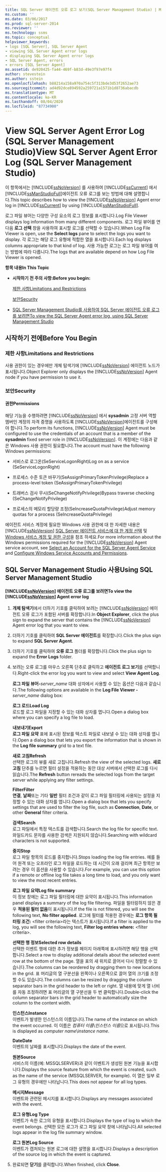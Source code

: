 ```yaml
---
title: SQL Server 에이전트 오류 로그 보기(SQL Server Management Studio) | Microsoft 문서
ms.custom: ''
ms.date: 03/06/2017
ms.prod: sql-server-2014
ms.reviewer: ''
ms.technology: ssms
ms.topic: conceptual
helpviewer_keywords:
- logs [SQL Server], SQL Server Agent
- viewing SQL Server Agent error logs
- displaying SQL Server Agent error logs
- SQL Server Agent, errors
- errors [SQL Server Agent]
ms.assetid: de920425-fa44-469f-b83d-49e3f97e97f4
author: stevestein
ms.author: sstein
ms.openlocfilehash: b88214a158a970a754c5f313bde3d53f2652ae73
ms.sourcegitcommit: ad4d92dce894592a259721a1571b1d8736abacdb
ms.translationtype: MT
ms.contentlocale: ko-KR
ms.lasthandoff: 08/04/2020
ms.locfileid: "87734900"
---
```

# <a name="view-sql-server-agent-error-log-sql-server-management-studio"></a><span data-ttu-id="e878c-102">View SQL Server Agent Error Log (SQL Server Management Studio)</span><span class="sxs-lookup"><span data-stu-id="e878c-102">View SQL Server Agent Error Log (SQL Server Management Studio)</span></span>
  <span data-ttu-id="e878c-103">이 항목에서는  [!INCLUDE[ssNoVersion](../../includes/ssnoversion-md.md)] 를 사용하여 [!INCLUDE[ssCurrent](../../includes/sscurrent-md.md)] 에서 [!INCLUDE[ssManStudioFull](../../includes/ssmanstudiofull-md.md)]에이전트 오류 로그를 보는 방법에 대해 설명합니다.</span><span class="sxs-lookup"><span data-stu-id="e878c-103">This topic describes how to view the  [!INCLUDE[ssNoVersion](../../includes/ssnoversion-md.md)] Agent error log in [!INCLUDE[ssCurrent](../../includes/sscurrent-md.md)] by using [!INCLUDE[ssManStudioFull](../../includes/ssmanstudiofull-md.md)].</span></span>  
  
 <span data-ttu-id="e878c-104">로그 파일 뷰어는 다양한 구성 요소의 로그 정보를 표시합니다.</span><span class="sxs-lookup"><span data-stu-id="e878c-104">Log File Viewer displays log information from many different components.</span></span> <span data-ttu-id="e878c-105">로그 파일 뷰어를 연 다음 **로그 선택** 창을 사용하여 표시할 로그를 선택할 수 있습니다.</span><span class="sxs-lookup"><span data-stu-id="e878c-105">When Log File Viewer is open, use the **Select logs** pane to select the logs you want to display.</span></span> <span data-ttu-id="e878c-106">각 로그는 해당 로그 유형에 적합한 열을 표시합니다.</span><span class="sxs-lookup"><span data-stu-id="e878c-106">Each log displays columns appropriate to that kind of log.</span></span> <span data-ttu-id="e878c-107">사용 가능한 로그는 로그 파일 뷰어를 여는 방법에 따라 다릅니다.</span><span class="sxs-lookup"><span data-stu-id="e878c-107">The logs that are available depend on how Log File Viewer is opened.</span></span>  
  
 <span data-ttu-id="e878c-108">**항목 내용**</span><span class="sxs-lookup"><span data-stu-id="e878c-108">**In This Topic**</span></span>  
  
-   <span data-ttu-id="e878c-109">**시작하기 전 주의 사항:**</span><span class="sxs-lookup"><span data-stu-id="e878c-109">**Before you begin:**</span></span>  
  
     [<span data-ttu-id="e878c-110">제한 사항</span><span class="sxs-lookup"><span data-stu-id="e878c-110">Limitations and Restrictions</span></span>](#Restrictions)  
  
     [<span data-ttu-id="e878c-111">보안</span><span class="sxs-lookup"><span data-stu-id="e878c-111">Security</span></span>](#Security)  
  
-   [<span data-ttu-id="e878c-112">SQL Server Management Studio를 사용하여 SQL Server 에이전트 오류 로그를 보려면</span><span class="sxs-lookup"><span data-stu-id="e878c-112">To view the SQL Server Agent error log, using SQL Server Management Studio</span></span>](#SSMSProcedure)  
  
##  <a name="before-you-begin"></a><a name="BeforeYouBegin"></a> <span data-ttu-id="e878c-113">시작하기 전에</span><span class="sxs-lookup"><span data-stu-id="e878c-113">Before You Begin</span></span>  
  
###  <a name="limitations-and-restrictions"></a><a name="Restrictions"></a> <span data-ttu-id="e878c-114">제한 사항</span><span class="sxs-lookup"><span data-stu-id="e878c-114">Limitations and Restrictions</span></span>  
 <span data-ttu-id="e878c-115">사용 권한이 있는 경우에만 개체 탐색기에 [!INCLUDE[ssNoVersion](../../includes/ssnoversion-md.md)] 에이전트 노드가 표시됩니다.</span><span class="sxs-lookup"><span data-stu-id="e878c-115">Object Explorer only displays the [!INCLUDE[ssNoVersion](../../includes/ssnoversion-md.md)] Agent node if you have permission to use it.</span></span>  
  
###  <a name="security"></a><a name="Security"></a> <span data-ttu-id="e878c-116">보안</span><span class="sxs-lookup"><span data-stu-id="e878c-116">Security</span></span>  
  
####  <a name="permissions"></a><a name="Permissions"></a> <span data-ttu-id="e878c-117">권한</span><span class="sxs-lookup"><span data-stu-id="e878c-117">Permissions</span></span>  
 <span data-ttu-id="e878c-118">해당 기능을 수행하려면 [!INCLUDE[ssNoVersion](../../includes/ssnoversion-md.md)] 에서 **sysadmin** 고정 서버 역할 멤버인 계정의 자격 증명을 사용하도록 [!INCLUDE[ssNoVersion](../../includes/ssnoversion-md.md)]에이전트를 구성해야 합니다.</span><span class="sxs-lookup"><span data-stu-id="e878c-118">To perform its functions, [!INCLUDE[ssNoVersion](../../includes/ssnoversion-md.md)] Agent must be configured to use the credentials of an account that is a member of the **sysadmin** fixed server role in [!INCLUDE[ssNoVersion](../../includes/ssnoversion-md.md)].</span></span> <span data-ttu-id="e878c-119">이 계정에는 다음과 같은 Windows 사용 권한이 필요합니다.</span><span class="sxs-lookup"><span data-stu-id="e878c-119">The account must have the following Windows permissions:</span></span>  
  
-   <span data-ttu-id="e878c-120">서비스로 로그온(SeServiceLogonRight)</span><span class="sxs-lookup"><span data-stu-id="e878c-120">Log on as a service (SeServiceLogonRight)</span></span>  
  
-   <span data-ttu-id="e878c-121">프로세스 수준 토큰 바꾸기(SeAssignPrimaryTokenPrivilege)</span><span class="sxs-lookup"><span data-stu-id="e878c-121">Replace a process-level token (SeAssignPrimaryTokenPrivilege)</span></span>  
  
-   <span data-ttu-id="e878c-122">트래버스 검사 무시(SeChangeNotifyPrivilege)</span><span class="sxs-lookup"><span data-stu-id="e878c-122">Bypass traverse checking (SeChangeNotifyPrivilege)</span></span>  
  
-   <span data-ttu-id="e878c-123">프로세스의 메모리 할당량 조정(SeIncreaseQuotaPrivilege)</span><span class="sxs-lookup"><span data-stu-id="e878c-123">Adjust memory quotas for a process (SeIncreaseQuotaPrivilege)</span></span>  
  
 <span data-ttu-id="e878c-124">에이전트 서비스 계정에 필요한 Windows 사용 권한에 대 한 자세한 내용은 [!INCLUDE[ssNoVersion](../../includes/ssnoversion-md.md)] [SQL Server 에이전트 서비스에 대 한 계정 선택](select-an-account-for-the-sql-server-agent-service.md) 및 [Windows 서비스 계정 및 권한 구성](../../database-engine/configure-windows/configure-windows-service-accounts-and-permissions.md)을 참조 하세요.</span><span class="sxs-lookup"><span data-stu-id="e878c-124">For more information about the Windows permissions required for the [!INCLUDE[ssNoVersion](../../includes/ssnoversion-md.md)] Agent service account, see [Select an Account for the SQL Server Agent Service](select-an-account-for-the-sql-server-agent-service.md) and [Configure Windows Service Accounts and Permissions](../../database-engine/configure-windows/configure-windows-service-accounts-and-permissions.md).</span></span>  
  
##  <a name="using-sql-server-management-studio"></a><a name="SSMSProcedure"></a> <span data-ttu-id="e878c-125">SQL Server Management Studio 사용</span><span class="sxs-lookup"><span data-stu-id="e878c-125">Using SQL Server Management Studio</span></span>  
  
#### <a name="to-view-the-ssnoversion-agent-error-log"></a><span data-ttu-id="e878c-126">[!INCLUDE[ssNoVersion](../../includes/ssnoversion-md.md)] 에이전트 오류 로그를 보려면</span><span class="sxs-lookup"><span data-stu-id="e878c-126">To view the [!INCLUDE[ssNoVersion](../../includes/ssnoversion-md.md)] Agent error log</span></span>  
  
1.  <span data-ttu-id="e878c-127">**개체 탐색기**에서 더하기 기호를 클릭하여 보려는 [!INCLUDE[ssNoVersion](../../includes/ssnoversion-md.md)] 에이전트 오류 로그가 포함된 서버를 확장합니다.</span><span class="sxs-lookup"><span data-stu-id="e878c-127">In **Object Explorer**, click the plus sign to expand the server that contains the [!INCLUDE[ssNoVersion](../../includes/ssnoversion-md.md)] Agent error log that you want to view.</span></span>  
  
2.  <span data-ttu-id="e878c-128">더하기 기호를 클릭하여 **SQL Server 에이전트**를 확장합니다.</span><span class="sxs-lookup"><span data-stu-id="e878c-128">Click the plus sign to expand **SQL Server Agent**.</span></span>  
  
3.  <span data-ttu-id="e878c-129">더하기 기호를 클릭하여 **오류 로그** 폴더를 확장합니다.</span><span class="sxs-lookup"><span data-stu-id="e878c-129">Click the plus sign to expand the **Error Logs** folder.</span></span>  
  
4.  <span data-ttu-id="e878c-130">보려는 오류 로그를 마우스 오른쪽 단추로 클릭하고 **에이전트 로그 보기**를 선택합니다.</span><span class="sxs-lookup"><span data-stu-id="e878c-130">Right-click the error log you want to view and select **View Agent Log**.</span></span>  
  
     <span data-ttu-id="e878c-131">**로그 파일 뷰어-**_server_name_ 대화 상자에서 사용할 수 있는 옵션은 다음과 같습니다.</span><span class="sxs-lookup"><span data-stu-id="e878c-131">The following options are available in the **Log File Viewer -**_server_name_ dialog box:</span></span>  
  
     <span data-ttu-id="e878c-132">**로그 로드**</span><span class="sxs-lookup"><span data-stu-id="e878c-132">**Load Log**</span></span>  
     <span data-ttu-id="e878c-133">로드할 로그 파일을 지정할 수 있는 대화 상자를 엽니다.</span><span class="sxs-lookup"><span data-stu-id="e878c-133">Open a dialog box where you can specify a log file to load.</span></span>  
  
     <span data-ttu-id="e878c-134">**내보내기**</span><span class="sxs-lookup"><span data-stu-id="e878c-134">**Export**</span></span>  
     <span data-ttu-id="e878c-135">**로그 파일 요약** 표에 표시된 정보를 텍스트 파일로 내보낼 수 있는 대화 상자를 엽니다.</span><span class="sxs-lookup"><span data-stu-id="e878c-135">Open a dialog box that lets you export the information that is shown in the **Log file summary** grid to a text file.</span></span>  
  
     <span data-ttu-id="e878c-136">**새로 고침**</span><span class="sxs-lookup"><span data-stu-id="e878c-136">**Refresh**</span></span>  
     <span data-ttu-id="e878c-137">선택한 로그의 뷰를 새로 고칩니다.</span><span class="sxs-lookup"><span data-stu-id="e878c-137">Refresh the view of the selected logs.</span></span> <span data-ttu-id="e878c-138">**새로 고침** 단추를 누르면 필터 설정을 적용하는 동안 대상 서버에서 선택한 로그를 다시 읽습니다.</span><span class="sxs-lookup"><span data-stu-id="e878c-138">The **Refresh** button rereads the selected logs from the target server while applying any filter settings.</span></span>  
  
     <span data-ttu-id="e878c-139">**Filter**</span><span class="sxs-lookup"><span data-stu-id="e878c-139">**Filter**</span></span>  
     <span data-ttu-id="e878c-140">**연결**, **날짜**또는 기타 **일반** 필터 조건과 같이 로그 파일 필터링에 사용되는 설정을 지정할 수 있는 대화 상자를 엽니다.</span><span class="sxs-lookup"><span data-stu-id="e878c-140">Open a dialog box that lets you specify settings that are used to filter the log file, such as **Connection**, **Date**, or other **General** filter criteria.</span></span>  
  
     <span data-ttu-id="e878c-141">**검색**</span><span class="sxs-lookup"><span data-stu-id="e878c-141">**Search**</span></span>  
     <span data-ttu-id="e878c-142">로그 파일에서 특정 텍스트를 검색합니다.</span><span class="sxs-lookup"><span data-stu-id="e878c-142">Search the log file for specific text.</span></span> <span data-ttu-id="e878c-143">와일드카드 문자를 사용한 검색은 지원되지 않습니다.</span><span class="sxs-lookup"><span data-stu-id="e878c-143">Searching with wildcard characters is not supported.</span></span>  
  
     <span data-ttu-id="e878c-144">**중지**</span><span class="sxs-lookup"><span data-stu-id="e878c-144">**Stop**</span></span>  
     <span data-ttu-id="e878c-145">로그 파일 항목의 로드를 중지합니다.</span><span class="sxs-lookup"><span data-stu-id="e878c-145">Stops loading the log file entries.</span></span> <span data-ttu-id="e878c-146">예를 들어 원격 또는 오프라인 로그 파일을 로드하는 데 시간이 오래 걸리며 최근 항목만 보려는 경우 이 옵션을 사용할 수 있습니다.</span><span class="sxs-lookup"><span data-stu-id="e878c-146">For example, you can use this option if a remote or offline log file takes a long time to load, and you only want to view the most recent entries.</span></span>  
  
     <span data-ttu-id="e878c-147">**로그 파일 요약**</span><span class="sxs-lookup"><span data-stu-id="e878c-147">**Log file summary**</span></span>  
     <span data-ttu-id="e878c-148">이 정보 창에는 로그 파일 필터링에 대한 요약이 표시됩니다.</span><span class="sxs-lookup"><span data-stu-id="e878c-148">This information panel displays a summary of the log file filtering.</span></span> <span data-ttu-id="e878c-149">파일을 필터링하지 않은 경우 **적용된 필터 없음**이 표시됩니다.</span><span class="sxs-lookup"><span data-stu-id="e878c-149">If the file is not filtered, you will see the following text, **No filter applied**.</span></span> <span data-ttu-id="e878c-150">로그에 필터를 적용한 경우에는 **로그 항목 필터링 조건:** \<filter criteria>라는 텍스트가 표시됩니다.</span><span class="sxs-lookup"><span data-stu-id="e878c-150">If a filter is applied to the log, you will see the following text, **Filter log entries where:** \<filter criteria>.</span></span>  
  
     <span data-ttu-id="e878c-151">**선택한 행 정보**</span><span class="sxs-lookup"><span data-stu-id="e878c-151">**Selected row details**</span></span>  
     <span data-ttu-id="e878c-152">선택한 이벤트 행에 대한 추가 정보를 페이지 아래쪽에 표시하려면 해당 행을 선택합니다.</span><span class="sxs-lookup"><span data-stu-id="e878c-152">Select a row to display additional details about the selected event row at the bottom of the page.</span></span> <span data-ttu-id="e878c-153">열을 표의 새 위치로 끌어서 다시 정렬할 수 있습니다.</span><span class="sxs-lookup"><span data-stu-id="e878c-153">The columns can be reordered by dragging them to new locations in the grid.</span></span> <span data-ttu-id="e878c-154">표 머리글의 열 구분선을 왼쪽이나 오른쪽으로 끌어 열의 크기를 조정할 수도 있습니다.</span><span class="sxs-lookup"><span data-stu-id="e878c-154">The columns can be resized by dragging the column separator bars in the grid header to the left or right.</span></span> <span data-ttu-id="e878c-155">열 내용에 맞게 열 너비를 자동 조정하려면 표 머리글의 열 구분선을 두 번 클릭합니다.</span><span class="sxs-lookup"><span data-stu-id="e878c-155">Double-click the column separator bars in the grid header to automatically size the column to the content width.</span></span>  
  
     <span data-ttu-id="e878c-156">**인스턴스**</span><span class="sxs-lookup"><span data-stu-id="e878c-156">**Instance**</span></span>  
     <span data-ttu-id="e878c-157">이벤트가 발생한 인스턴스의 이름입니다.</span><span class="sxs-lookup"><span data-stu-id="e878c-157">The name of the instance on which the event occurred.</span></span> <span data-ttu-id="e878c-158">이 이름은 *컴퓨터 이름*\\*인스턴스 이름*으로 표시됩니다.</span><span class="sxs-lookup"><span data-stu-id="e878c-158">This is displayed as *computer name*\\*instance name*.</span></span>  
  
     <span data-ttu-id="e878c-159">**Date**</span><span class="sxs-lookup"><span data-stu-id="e878c-159">**Date**</span></span>  
     <span data-ttu-id="e878c-160">이벤트의 날짜를 표시합니다.</span><span class="sxs-lookup"><span data-stu-id="e878c-160">Displays the date of the event.</span></span>  
  
     <span data-ttu-id="e878c-161">**원본**</span><span class="sxs-lookup"><span data-stu-id="e878c-161">**Source**</span></span>  
     <span data-ttu-id="e878c-162">서비스의 이름(예: MSSQLSERVER)과 같이 이벤트가 생성된 원본 기능을 표시합니다.</span><span class="sxs-lookup"><span data-stu-id="e878c-162">Displays the source feature from which the event is created, such as the name of the service (MSSQLSERVER, for example).</span></span> <span data-ttu-id="e878c-163">이 열은 일부 로그 유형의 경우에만 나타납니다.</span><span class="sxs-lookup"><span data-stu-id="e878c-163">This does not appear for all log types.</span></span>  
  
     <span data-ttu-id="e878c-164">**메시지**</span><span class="sxs-lookup"><span data-stu-id="e878c-164">**Message**</span></span>  
     <span data-ttu-id="e878c-165">이벤트와 관련된 메시지를 표시합니다.</span><span class="sxs-lookup"><span data-stu-id="e878c-165">Displays any messages associated with the event.</span></span>  
  
     <span data-ttu-id="e878c-166">**로그 유형**</span><span class="sxs-lookup"><span data-stu-id="e878c-166">**Log Type**</span></span>  
     <span data-ttu-id="e878c-167">이벤트가 속한 로그의 유형을 표시합니다.</span><span class="sxs-lookup"><span data-stu-id="e878c-167">Displays the type of log to which the event belongs.</span></span> <span data-ttu-id="e878c-168">선택한 모든 로그가 로그 파일 요약 창에 나타납니다.</span><span class="sxs-lookup"><span data-stu-id="e878c-168">All selected logs appear in the log file summary window.</span></span>  
  
     <span data-ttu-id="e878c-169">**로그 원본**</span><span class="sxs-lookup"><span data-stu-id="e878c-169">**Log Source**</span></span>  
     <span data-ttu-id="e878c-170">이벤트가 캡처되는 원본 로그에 대한 설명을 표시합니다.</span><span class="sxs-lookup"><span data-stu-id="e878c-170">Displays a description of the source log in which the event is captured.</span></span>  
  
5.  <span data-ttu-id="e878c-171">완료되면 **닫기**를 클릭합니다.</span><span class="sxs-lookup"><span data-stu-id="e878c-171">When finished, click **Close**.</span></span>  
  
  
